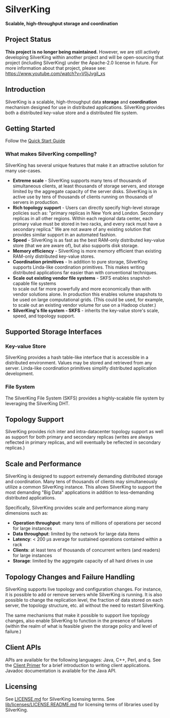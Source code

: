 # SilverKing
**Scalable, high-throughput storage and coordination**

## Project Status

**This project is no longer being maintained.** However, we are still actively developing SilverKing within another project and will be open-sourcing that project (including SilverKing) under the Apache-2.0 license in future. For more information about that project, please see: https://www.youtube.com/watch?v=V0jJvgiI_xs

## Introduction

SilverKing is a scalable, high-throughput data **storage** and 
**coordination** mechanism designed for use in distributed applications. 
SilverKing provides both a distributed key-value store and a distributed file system.

## Getting Started
Follow the [Quick Start Guide](Quick-Start-Guide.md)

### What makes SilverKing compelling?

SilverKing has several unique features that make it an attractive solution for many use-cases.

* **Extreme scale** - SilverKing supports many tens of thousands of simultaneous clients, 
at least thousands of storage servers, and storage limited by the aggregate capacity of the server disks.
SilverKing is in active use by tens of thousands of clients running on thousands of servers in production.   
* **Rich topology support** - Users can directly specify high-level storage policies such as: 
"primary replicas in New York and London. Secondary replicas in all other regions. 
Within each regional data center, each primary value must be stored in two racks, and every rack must have a 
secondary replica." We are not aware of any existing solution that provides similar support in an automated fashion.
* **Speed** - SilverKing is as fast as the best RAM-only distributed key-value store (that we are aware of), 
but also supports disk storage.
* **Memory efficiency** - SilverKing is more memory efficient than existing RAM-only distributed key-value stores.
* **Coordination primitives** - In addition to pure storage, SilverKing supports Linda-like coordination primitives. 
This makes writing distributed applications far easier than with conventional techniques.
* **Scale out existing vendor file systems** - SKFS enables snapshot-capable file systems  
to scale out far more powerfully and more economically than with vendor solutions alone. In production this enables 
volume snapshots to be used on large computational grids. (This could be used, for example, to scale out an 
existing vendor volume for use on a Hadoop cluster.)
* **SilverKing's file system - SKFS** - inherits the key-value store's scale, speed, and topology support.

## Supported Storage Interfaces

### Key-value Store

SilverKing provides a hash table-like interface that is accessible in a distributed environment. 
Values may be stored and retrieved from any server. 
Linda-like coordination primitives simplify distributed application development. 

### File System

The SilverKing File System (SKFS) provides a highly-scalable file system by leveraging the SilverKing DHT. 

## Topology Support

SilverKing provides rich inter and intra-datacenter topology support as well as support
for both primary and secondary replicas (writes are always reflected in primary replicas,
and will eventually be reflected in secondary replicas.)

## Scale and Performance

SilverKing is designed to support extremely demanding distributed storage and coordination.
Many tens of thousands of clients may simultaneously utilize a common SilverKing instance.
This allows SilverKing to support the most demanding "Big Data" applications in addition
to less-demanding distributed applications.

Specifically, SilverKing provides scale and performance along many dimensions such as:

* **Operation throughput**: many tens of millions of operations per second for large instances
* **Data throughput**: limited by the network for large data items
* **Latency**: < 200 &micro;s average for sustained operations contained within a rack
* **Clients**: at least tens of thousands of concurrent writers (and readers) for large instances
* **Storage**: limited by the aggregate capacity of all hard drives in use

## Topology Changes and Failure Handling

SilverKing supports live topology and configuration changes. For instance, it is possible to add or
remove servers while SilverKing is running. It is also possible to change the replication level, the
fraction of data stored on each server, the topology structure, etc. all without the need to restart
SilverKing.

The same mechanisms that make it possible to support live topology changes, also enable 
SilverKing to function in the presence of failures (within the realm of what is 
feasible given the storage policy and level of failure.)

## Client APIs

APIs are available for the following languages: Java, C++, Perl, and q. 
See the [Client Primer](https://morganstanley.github.io/SilverKing/doc/ClientPrimer.html) for a brief introduction to writing client applications.
Javadoc documentation is available for the Java API.

## Licensing

See [LICENSE.md](LICENSE.md) for SilverKing licensing terms. See [lib/licenses/LICENSE.README.md](lib/licenses/LICENSE.README.md) for licensing terms of libraries used by SilverKing.
